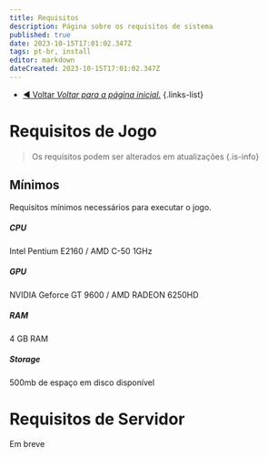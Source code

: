 ```yaml
---
title: Requisitos
description: Página sobre os requisitos de sistema
published: true
date: 2023-10-15T17:01:02.347Z
tags: pt-br, install
editor: markdown
dateCreated: 2023-10-15T17:01:02.347Z
---
```


- [:arrow_backward: Voltar *Voltar para a página inicial.*](/home#geral)
{.links-list}
# Requisitos de Jogo
> Os requisitos podem ser alterados em atualizações
{.is-info}

## Mínimos
Requisitos mínimos necessários para executar o jogo.
##### CPU
Intel Pentium E2160 / AMD C-50 1GHz
##### GPU
NVIDIA Geforce GT 9600 / AMD RADEON 6250HD
##### RAM
4 GB RAM
##### Storage
500mb de espaço em disco disponível

# Requisitos de Servidor
Em breve